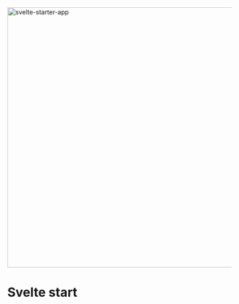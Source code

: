 <img width="583" alt="svelte-starter-app" src="https://user-images.githubusercontent.com/1257048/95669022-b4e38c00-0b51-11eb-8565-ccc4b430a9cb.png">

# Svelte start
